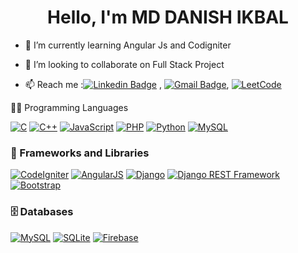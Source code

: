 <h1 align="center"> Hello, I'm MD DANISH IKBAL</h1>


<!--
### Hi there 👋
**mdcse/mdcse** is a ✨ _special_ ✨ repository because its `README.md` (this file) appears on your GitHub profile.

Here are some ideas to get you started:




- 🔭 I’m currently working on a Research based project HandWritten Digit Recognition under the Supervision of Dr. Manmindar Singh (Prof. CSE SLIET).
-->
- 🌱 I’m currently learning Angular Js and Codigniter
- 👯 I’m looking to collaborate on Full Stack Project


- 📫 Reach me :[![Linkedin Badge](https://img.shields.io/badge/-LinkedIn-blue?style=flat-square&logo=Linkedin&logoColor=white&link=)](https://www.linkedin.com/in/mdcse/) 
,  [![Gmail Badge](https://img.shields.io/badge/-Gmail-c14438?style=flat-square&logo=Gmail&logoColor=white&link=mailto:danishikbal83@gamil.com)](mailto:danishikbal83@gmail.com),
<a href="https://leetcode.com/mdcse/"><img alt="LeetCode" src="https://img.shields.io/badge/LeetCode-FFA116?style=flat-square&logo=leetcode&logoColor=white"></a>

👨‍💻 Programming Languages

<p>
    <a href="https://github.com/search?q=user%3ADenverCoder1+is%3Arepo+language%3Ac"><img alt="C" src="https://img.shields.io/badge/C%20-%2300599C.svg?logo=c&logoColor=white"></a>
    <a href="https://github.com/search?q=user%3ADenverCoder1+is%3Arepo+language%3Acpp"><img alt="C++" src="https://img.shields.io/badge/C%2B%2B%20-%2300599C.svg?logo=c%2B%2B&logoColor=white"></a>
    <a href="https://github.com/search?q=user%3ADenverCoder1+is%3Arepo+language%3Ajavascript"><img alt="JavaScript" src="https://img.shields.io/badge/JavaScript%20-%23F7DF1E.svg?logo=javascript&logoColor=black"></a>
    <a href="https://github.com/search?q=user%3ADenverCoder1+is%3Arepo+language%3Aphp"><img alt="PHP" src="https://img.shields.io/badge/PHP%20-%23777BB4.svg?logo=php&logoColor=white"></a>
    <a href="https://github.com/search?q=user%3ADenverCoder1+is%3Arepo+language%3Apython"><img alt="Python" src="https://img.shields.io/badge/Python%20-%2314354C.svg?logo=python&logoColor=white"></a>
   <a href="https://github.com/search?q=user%3ADenverCoder1+is%3Arepo+language%3Amysql"><img alt="MySQL" src="https://img.shields.io/badge/MySQL%20-%2300758F.svg?logo=mysql&logoColor=white"></a>
</p>

### 🧰 Frameworks and Libraries

<p>
    <a href="https://github.com/search?q=user%3ADenverCoder1+is%3Arepo+codeigniter"><img alt="CodeIgniter" src="https://img.shields.io/badge/CodeIgniter-EF4223?style=for-the-badge&logo=codeigniter&logoColor=white"></a>
    <a href="https://github.com/search?q=user%3ADenverCoder1+is%3Arepo+angularjs"><img alt="AngularJS" src="https://img.shields.io/badge/AngularJS-E23237?style=for-the-badge&logo=angularjs&logoColor=white"></a>
    <a href="#"><img alt="Django" src="https://img.shields.io/badge/Django-092E20?style=for-the-badge&logo=django&logoColor=white"></a>
    <a href="#"><img alt="Django REST Framework" src="https://img.shields.io/badge/Django%20REST%20Framework-FF1709?style=for-the-badge&logo=django&logoColor=white"></a>
    <a href="#"><img alt="Bootstrap" src="https://img.shields.io/badge/Bootstrap-563D7C?style=for-the-badge&logo=bootstrap&logoColor=white"></a>
</p>

### 🗄️ Databases

<p>
    <a href="#"><img alt="MySQL" src="https://img.shields.io/badge/MySQL-00000F?style=for-the-badge&logo=mysql&logoColor=white"></a>
    <a href="#"><img alt="SQLite" src="https://img.shields.io/badge/SQLite-003B57?style=for-the-badge&logo=sqlite&logoColor=white"></a>
    <a href="#"><img alt="Firebase" src ="https://img.shields.io/badge/Firebase-%23316192.svg?style=for-the-badge&logo=firebase&logoColor=white"></a>
</p>

<!--
## Some Statistics About Me
![Danish's github stats](https://github-readme-stats.vercel.app/api?username=mdcse&include_all_commits=true&count_private=true&show_owner=true&show_icons=true&theme=merko)<br>
<!--
- 🤔 I’m looking for help with ...
- 💬 Ask me about ...
- 📫 How to reach me: ...
- 😄 Pronouns: ...
- ⚡ Fun fact: ...
- -->
